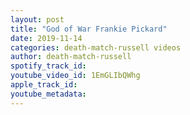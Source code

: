 ```yaml
---
layout: post
title: "God of War Frankie Pickard"
date: 2019-11-14
categories: death-match-russell videos
author: death-match-russell
spotify_track_id: 
youtube_video_id: 1EmGLIbQWhg
apple_track_id: 
youtube_metadata: 
---
```

